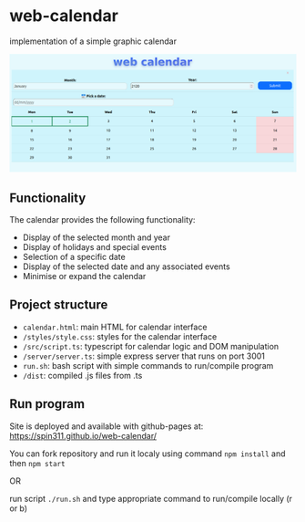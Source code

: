 # web-calendar
implementation of a simple graphic calendar

![Calendar interface](./img/sample.png "calendar interface")


## Functionality

The calendar provides the following functionality:

- Display of the selected month and year
- Display of holidays and special events
- Selection of a specific date
- Display of the selected date and any associated events
- Minimise or expand the calendar

## Project structure

- `calendar.html`: main HTML for calendar interface
- `/styles/style.css`: styles for the calendar interface
- `/src/script.ts`: typescript for calendar logic and DOM manipulation
- `/server/server.ts`: simple express server that runs on port 3001
- `run.sh`: bash script with simple commands to run/compile program
- `/dist`: compiled .js files from .ts

## Run program

Site is deployed and available with github-pages at: https://spin311.github.io/web-calendar/

You can fork repository and run it localy using command `npm install` and then `npm start`

OR

run script `./run.sh` and type appropriate command to run/compile locally (r or b)
